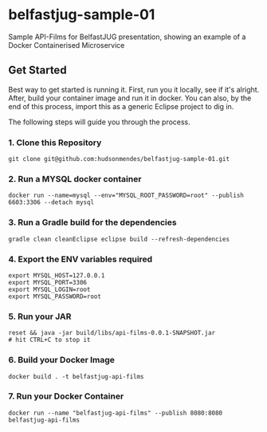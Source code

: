 # belfastjug-sample-01
Sample API-Films for BelfastJUG presentation, showing an example of a Docker Containerised Microservice

## Get Started

Best way to get started is running it.
First, run you it locally, see if it's alright.
After, build your container image and run it in docker.
You can also, by the end of this process, import this as a generic Eclipse project to dig in.

The following steps will guide you through the process.

### 1. Clone this Repository
```
git clone git@github.com:hudsonmendes/belfastjug-sample-01.git
```

### 2. Run a MYSQL docker container
```
docker run --name=mysql --env="MYSQL_ROOT_PASSWORD=root" --publish 6603:3306 --detach mysql
```

### 3. Run a Gradle build for the dependencies
```
gradle clean cleanEclipse eclipse build --refresh-dependencies
```

### 4. Export the ENV variables required
```
export MYSQL_HOST=127.0.0.1
export MYSQL_PORT=3306
export MYSQL_LOGIN=root
export MYSQL_PASSWORD=root
```

### 5. Run your JAR
```
reset && java -jar build/libs/api-films-0.0.1-SNAPSHOT.jar
# hit CTRL+C to stop it
```

### 6. Build your Docker Image
```
docker build . -t belfastjug-api-films
```

### 7. Run your Docker Container
```
docker run --name "belfastjug-api-films" --publish 8080:8080 belfastjug-api-films
```
